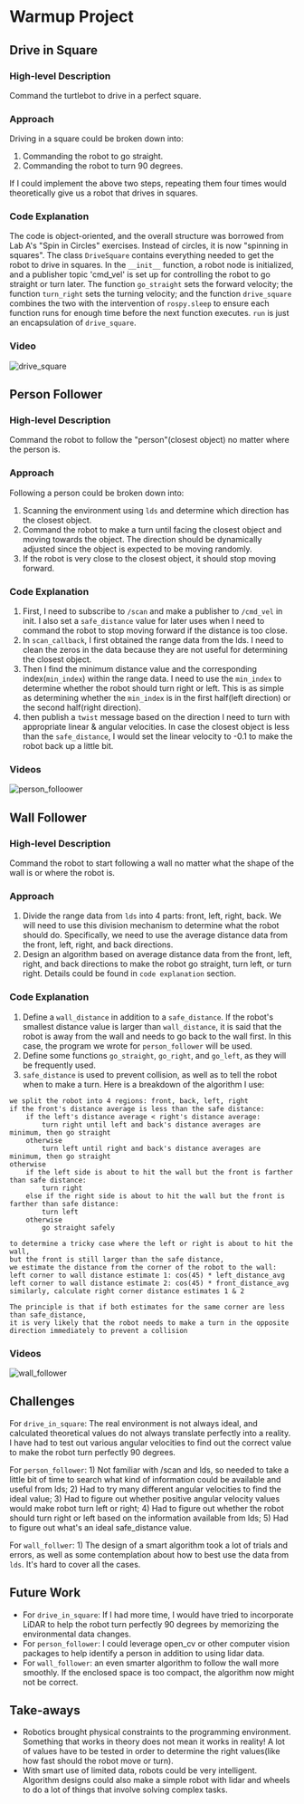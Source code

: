 # Warmup Project

## Drive in Square

### High-level Description
Command the turtlebot to drive in a perfect square.

### Approach
Driving in a square could be broken down into:
1. Commanding the robot to go straight.
2. Commanding the robot to turn 90 degrees.

If I could implement the above two steps, repeating them four times would theoretically give us a robot that drives in squares.

### Code Explanation
The code is object-oriented, and the overall structure was borrowed from Lab A's "Spin in Circles" exercises. Instead of circles, it is now "spinning in squares". The class `DriveSquare` contains everything needed to get the robot to drive in squares. In the `__init__` function, a robot node is initialized, and a publisher topic 'cmd_vel' is set up for controlling the robot to go straight or turn later. The function `go_straight` sets the forward velocity; the function `turn_right` sets the turning velocity; and the function `drive_square` combines the two with the intervention of `rospy.sleep` to ensure each function runs for enough time before the next function executes. `run` is just an encapsulation of `drive_square`.

### Video
![drive_square](https://github.com/Intro-Robotics-UChicago-Spring-2024/warmup-project-JihuiTanUchicago/assets/91858809/d4fab9f3-53b0-433c-82c1-3cf519763170)

## Person Follower

### High-level Description
Command the robot to follow the "person"(closest object) no matter where the person is.

### Approach
Following a person could be broken down into:
1. Scanning the environment using `lds` and determine which direction has the closest object.
2. Command the robot to make a turn until facing the closest object and moving towards the object. The direction should be dynamically adjusted since the object is expected to be moving randomly.
3. If the robot is very close to the closest object, it should stop moving forward.

### Code Explanation
1. First, I need to subscribe to `/scan` and make a publisher to `/cmd_vel` in init. I also set a `safe_distance` value for later uses when I need to command the robot to stop moving forward if the distance is too close.
2. In `scan_callback`, I first obtained the range data from the lds. I need to clean the zeros in the data because they are not useful for determining the closest object.
3. Then I find the minimum distance value and the corresponding index(`min_index`) within the range data. I need to use the `min_index` to determine whether the robot should turn right or left. This is as simple as determining whether the `min_index` is in the first half(left direction) or the second half(right direction).
4.  then publish a `twist` message based on the direction I need to turn with appropriate linear & angular velocities. In case the closest object is less than the `safe_distance`, I would set the linear velocity to -0.1 to make the robot back up a little bit.

### Videos
![person_folloower](https://github.com/Intro-Robotics-UChicago-Spring-2024/warmup-project-JihuiTanUchicago/assets/91858809/e900d572-7e6b-4955-b433-ff9a8db45f24)

## Wall Follower

### High-level Description
Command the robot to start following a wall no matter what the shape of the wall is or where the robot is.

### Approach
1.  Divide the range data from `lds` into 4 parts: front, left, right, back. We will need to use this division mechanism to determine what the robot should do. Specifically, we need to use the average distance data from the front, left, right, and back directions.
2.  Design an algorithm based on average distance data from the front, left, right, and back directions to make the robot go straight, turn left, or turn right. Details could be found in `code explanation` section.

### Code Explanation
1. Define a `wall_distance` in addition to a `safe_distance`. If the robot's smallest distance value is larger than `wall_distance`, it is said that the robot is away from the wall and needs to go back to the wall first. In this case, the program we wrote for `person_follower` will be used.
2. Define some functions `go_straight`, `go_right`, and `go_left`, as they will be frequently used.
3. `safe_distance` is used to prevent collision, as well as to tell the robot when to make a turn. Here is a breakdown of the algorithm I use:
```
we split the robot into 4 regions: front, back, left, right
if the front's distance average is less than the safe distance:
    if the left's distance average < right's distance average:
        turn right until left and back's distance averages are minimum, then go straight
    otherwise
        turn left until right and back's distance averages are minimum, then go straight
otherwise
    if the left side is about to hit the wall but the front is farther than safe distance:
        turn right
    else if the right side is about to hit the wall but the front is farther than safe distance:
        turn left
    otherwise
        go straight safely

to determine a tricky case where the left or right is about to hit the wall,
but the front is still larger than the safe distance,
we estimate the distance from the corner of the robot to the wall:
left corner to wall distance estimate 1: cos(45) * left_distance_avg
left corner to wall distance estimate 2: cos(45) * front_distance_avg
similarly, calculate right corner distance estimates 1 & 2

The principle is that if both estimates for the same corner are less than safe_distance,
it is very likely that the robot needs to make a turn in the opposite direction immediately to prevent a collision
```

### Videos
![wall_follower](https://github.com/Intro-Robotics-UChicago-Spring-2024/warmup-project-JihuiTanUchicago/assets/91858809/9bf258dc-d1df-4672-86c1-12e39a680bb5)


## Challenges
For `drive_in_square`: The real environment is not always ideal, and calculated theoretical values do not always translate perfectly into a reality. I have had to test out various angular velocities to find out the correct value to make the robot turn perfectly 90 degrees.

For `person_follower`: 1) Not familiar with /scan and lds, so needed to take a little bit of time to search what kind of information could be available and useful from lds; 2) Had to try many different angular velocities to find the ideal value; 3) Had to figure out whether positive angular velocity values would make robot turn left or right; 4) Had to figure out whether the robot should turn right or left based on the information available from lds; 5) Had to figure out what's an ideal safe_distance value.

For `wall_follwer`: 1) The design of a smart algorithm took a lot of trials and errors, as well as some contemplation about how to best use the data from `lds`. It's hard to cover all the cases.


## Future Work
- For `drive_in_square`: If I had more time, I would have tried to incorporate LiDAR to help the robot turn perfectly 90 degrees by memorizing the environmental data changes.
- For `person_follower`: I could leverage open_cv or other computer vision packages to help identify a person in addition to using lidar data.
- For `wall_follower`: an even smarter algorithm to follow the wall more smoothly. If the enclosed space is too compact, the algorithm now might not be correct.

## Take-aways
- Robotics brought physical constraints to the programming environment. Something that works in theory does not mean it works in reality! A lot of values have to be tested in order to determine the right values(like how fast should the robot move or turn).
- With smart use of limited data, robots could be very intelligent. Algorithm designs could also make a simple robot with lidar and wheels to do a lot of things that involve solving complex tasks.
